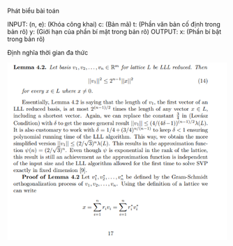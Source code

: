 <!-- Nghĩa bổ sung -->
<!-- Nghĩa bổ sung -->
<!-- Nghĩa bổ sung -->
<!-- Nghĩa bổ sung -->
<!-- Nghĩa bổ sung -->
<!-- Nghĩa bổ sung -->
<!-- Nghĩa bổ sung -->
<!-- Nghĩa bổ sung -->
<!-- Nghĩa bổ sung -->
<!-- Nghĩa bổ sung -->
<!-- Nghĩa bổ sung -->
<!-- Nghĩa bổ sung -->
<!-- Nghĩa bổ sung -->
<!-- Nghĩa bổ sung -->
<!-- Nghĩa bổ sung -->
<!-- Nghĩa bổ sung -->
<!-- Nghĩa bổ sung -->
<!-- Nghĩa bổ sung -->

<!-- - Phát biểu bài toán - nêu rõ input và output -->

Phát biểu bài toán

INPUT:
(n, e): (Khóa công khai)
c: (Bản mã)
t: (Phần văn bản cố định trong bản rõ)
y: (Giới hạn của phần bí mật trong bản rõ)
OUTPUT:
x: (Phần bí bật trong bản rõ)

<!-- - Số mũ mã hóa cần giới hạn trong khoảng nào là nhỏ -->

<!-- - Định nghĩa thời gian đa thức là như thế nào -->

Định nghĩa thời gian đa thức

![alt text](image.png)
